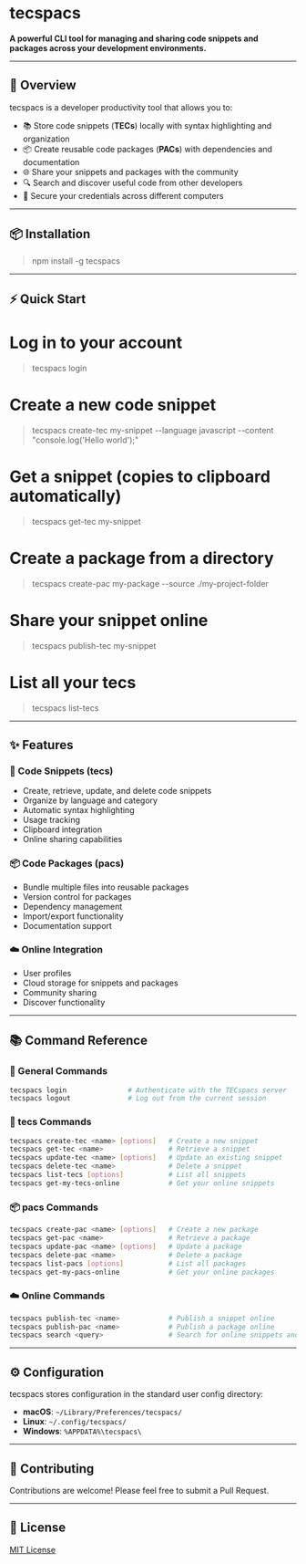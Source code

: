 # tecspacs

**A powerful CLI tool for managing and sharing code snippets and packages across your development environments.**

---

## 🚀 Overview

tecspacs is a developer productivity tool that allows you to:

- 📚 Store code snippets (**TECs**) locally with syntax highlighting and organization
- 📦 Create reusable code packages (**PACs**) with dependencies and documentation
- 🌐 Share your snippets and packages with the community
- 🔍 Search and discover useful code from other developers
- 🔐 Secure your credentials across different computers

---

## 📦 Installation

> npm install -g tecspacs

---

## ⚡ Quick Start

# Log in to your account

> tecspacs login

# Create a new code snippet

> tecspacs create-tec my-snippet --language javascript --content "console.log('Hello world');"

# Get a snippet (copies to clipboard automatically)

> tecspacs get-tec my-snippet

# Create a package from a directory

> tecspacs create-pac my-package --source ./my-project-folder

# Share your snippet online

> tecspacs publish-tec my-snippet

# List all your tecs

> tecspacs list-tecs

---

## ✨ Features

### 📝 Code Snippets (tecs)

- Create, retrieve, update, and delete code snippets
- Organize by language and category
- Automatic syntax highlighting
- Usage tracking
- Clipboard integration
- Online sharing capabilities

### 📦 Code Packages (pacs)

- Bundle multiple files into reusable packages
- Version control for packages
- Dependency management
- Import/export functionality
- Documentation support

### ☁️ Online Integration

- User profiles
- Cloud storage for snippets and packages
- Community sharing
- Discover functionality

---

## 📚 Command Reference

### 🔐 General Commands

```bash
tecspacs login               # Authenticate with the TECspacs server
tecspacs logout              # Log out from the current session
```

### 📝 tecs Commands

```bash
tecspacs create-tec <name> [options]   # Create a new snippet
tecspacs get-tec <name>                # Retrieve a snippet
tecspacs update-tec <name> [options]   # Update an existing snippet
tecspacs delete-tec <name>             # Delete a snippet
tecspacs list-tecs [options]           # List all snippets
tecspacs get-my-tecs-online            # Get your online snippets
```

### 📦 pacs Commands

```bash
tecspacs create-pac <name> [options]   # Create a new package
tecspacs get-pac <name>                # Retrieve a package
tecspacs update-pac <name> [options]   # Update a package
tecspacs delete-pac <name>             # Delete a package
tecspacs list-pacs [options]           # List all packages
tecspacs get-my-pacs-online            # Get your online packages
```

### ☁️ Online Commands

```bash
tecspacs publish-tec <name>            # Publish a snippet online
tecspacs publish-pac <name>            # Publish a package online
tecspacs search <query>                # Search for online snippets and packages
```

---

## ⚙️ Configuration

tecspacs stores configuration in the standard user config directory:

- **macOS**: `~/Library/Preferences/tecspacs/`
- **Linux**: `~/.config/tecspacs/`
- **Windows**: `%APPDATA%\tecspacs\`

---

## 🤝 Contributing

Contributions are welcome! Please feel free to submit a Pull Request.

---

## 📄 License

[MIT License](LICENSE)
